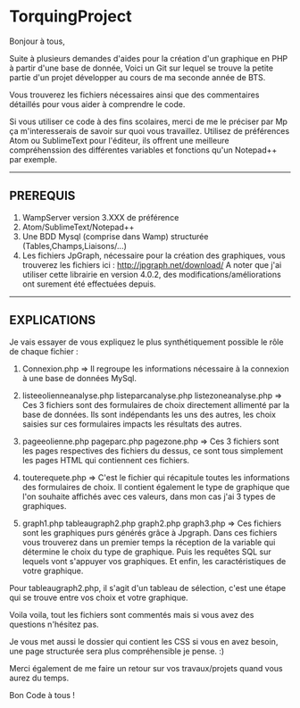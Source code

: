 # TorquingProject

Bonjour à tous, 

Suite à plusieurs demandes d'aides pour la création d'un graphique en PHP à partir d'une base de donnée, 
Voici un Git sur lequel se trouve la petite partie d'un projet développer au cours de ma seconde année de BTS. 

Vous trouverez les fichiers nécessaires ainsi que des commentaires détaillés pour vous aider à comprendre le code. 

Si vous utiliser ce code à des fins scolaires, merci de me le préciser par Mp ça m'interesserais de savoir sur quoi vous travaillez. 
Utilisez de préférences Atom ou SublimeText pour l'éditeur, ils offrent une meilleure compréhenssion des différentes variables et fonctions qu'un Notepad++ par exemple. 

---------
PREREQUIS
---------
1) WampServer version 3.XXX de préférence
2) Atom/SublimeText/Notepad++
3) Une BDD Mysql (comprise dans Wamp) structurée (Tables,Champs,Liaisons/...)
4) Les fichiers JpGraph, nécessaire pour la création des graphiques, vous trouverez les fichiers ici : http://jpgraph.net/download/
A noter que j'ai utiliser cette librairie en version 4.0.2, des modifications/améliorations ont surement été effectuées depuis.

------------
EXPLICATIONS
------------

Je vais essayer de vous expliquez le plus synthétiquement possible le rôle de chaque fichier :

1) Connexion.php => Il regroupe les informations nécessaire à la connexion à une base de données MySql.

2) listeeolienneanalyse.php
listeparcanalyse.php
listezoneanalyse.php => Ces 3 fichiers sont des formulaires de choix directement allimenté par la base de données. 
Ils sont indépendants les uns des autres, les choix saisies sur ces formulaires impacts les résultats des autres. 

3) pageeolienne.php
pageparc.php
pagezone.php => Ces 3 fichiers sont les pages respectives des fichiers du dessus, ce sont tous simplement les pages HTML qui contiennent 
ces fichiers. 

4) touterequete.php => C'est le fichier qui récapitule toutes les informations des formulaires de choix. 
Il contient également le type de graphique que l'on souhaite affichés avec ces valeurs, dans mon cas j'ai 3 types de graphiques.

5) graph1.php
tableaugraph2.php
graph2.php
graph3.php => Ces fichiers sont les graphiques purs générés grâce à Jpgraph. Dans ces fichiers vous trouverez dans un premier temps la réception de la variable qui détermine le choix du type de graphique. 
Puis les requêtes SQL sur lequels vont s'appuyer vos graphiques. 
Et enfin, les caractéristiques de votre graphique. 

Pour tableaugraph2.php, il s'agit d'un tableau de sélection, c'est une étape qui se trouve entre vos choix et votre graphique. 


Voila voila, tout les fichiers sont commentés mais si vous avez des questions n'hésitez pas. 

Je vous met aussi le dossier qui contient les CSS si vous en avez besoin, une page structurée sera plus compréhensible je pense. :) 

Merci également de me faire un retour sur vos travaux/projets quand vous aurez du temps. 

Bon Code à tous ! 






